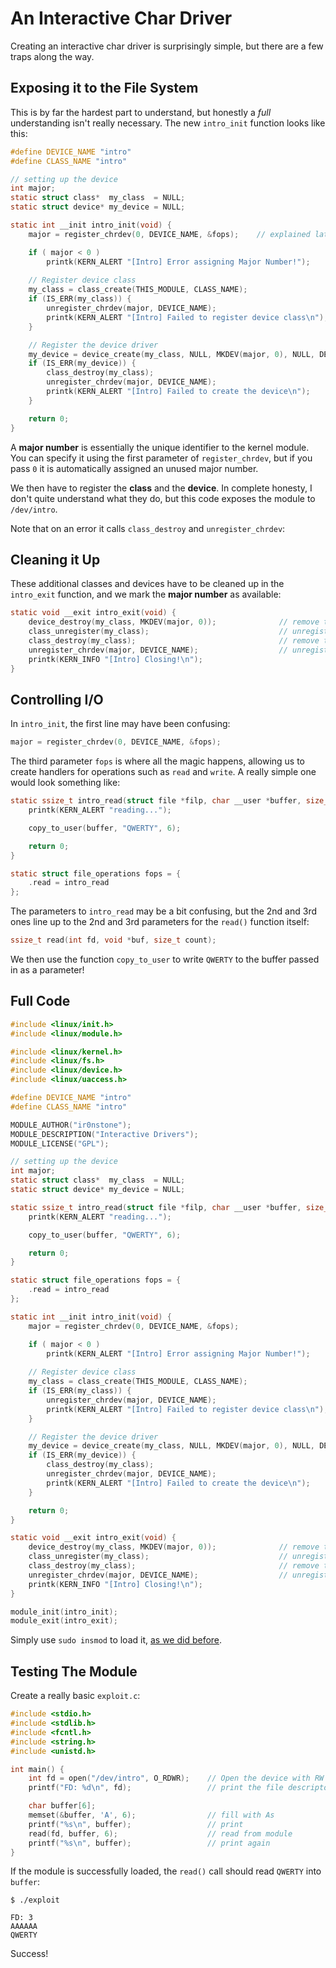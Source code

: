 # An Interactive Char Driver

Creating an interactive char driver is surprisingly simple, but there are a few traps along the way.

## Exposing it to the File System

This is by far the hardest part to understand, but honestly a _full_ understanding isn't really necessary. The new `intro_init` function looks like this:

```c
#define DEVICE_NAME "intro"
#define CLASS_NAME "intro"

// setting up the device
int major;
static struct class*  my_class  = NULL;
static struct device* my_device = NULL;

static int __init intro_init(void) {
    major = register_chrdev(0, DEVICE_NAME, &fops);    // explained later

    if ( major < 0 )
        printk(KERN_ALERT "[Intro] Error assigning Major Number!");
    
    // Register device class
    my_class = class_create(THIS_MODULE, CLASS_NAME);
    if (IS_ERR(my_class)) {
        unregister_chrdev(major, DEVICE_NAME);
        printk(KERN_ALERT "[Intro] Failed to register device class\n");
    }

    // Register the device driver
    my_device = device_create(my_class, NULL, MKDEV(major, 0), NULL, DEVICE_NAME);
    if (IS_ERR(my_device)) {
        class_destroy(my_class);
        unregister_chrdev(major, DEVICE_NAME);
        printk(KERN_ALERT "[Intro] Failed to create the device\n");
    }

    return 0;
}
```

A **major number** is essentially the unique identifier to the kernel module. You can specify it using the first parameter of `register_chrdev`, but if you pass `0` it is automatically assigned an unused major number.

We then have to register the **class** and the **device**. In complete honesty, I don't quite understand what they do, but this code exposes the module to `/dev/intro`.

Note that on an error it calls `class_destroy` and `unregister_chrdev`:

## Cleaning it Up

These additional classes and devices have to be cleaned up in the `intro_exit` function, and we mark the **major number** as available:

```c
static void __exit intro_exit(void) {
    device_destroy(my_class, MKDEV(major, 0));              // remove the device
    class_unregister(my_class);                             // unregister the device class
    class_destroy(my_class);                                // remove the device class
    unregister_chrdev(major, DEVICE_NAME);                  // unregister the major number
    printk(KERN_INFO "[Intro] Closing!\n");
}
```

## Controlling I/O

In `intro_init`, the first line may have been confusing:

```c
major = register_chrdev(0, DEVICE_NAME, &fops);
```

The third parameter `fops` is where all the magic happens, allowing us to create handlers for operations such as `read` and `write`. A really simple one would look something like:

```c
static ssize_t intro_read(struct file *filp, char __user *buffer, size_t len, loff_t *off) {
    printk(KERN_ALERT "reading...");

    copy_to_user(buffer, "QWERTY", 6);

    return 0;
}

static struct file_operations fops = {
    .read = intro_read
};
```

The parameters to `intro_read` may be a bit confusing, but the 2nd and 3rd ones line up to the 2nd and 3rd parameters for the `read()` function itself:

```c
ssize_t read(int fd, void *buf, size_t count);
```

We then use the function `copy_to_user` to write `QWERTY` to the buffer passed in as a parameter!

## Full Code

```c
#include <linux/init.h>
#include <linux/module.h>

#include <linux/kernel.h>
#include <linux/fs.h>
#include <linux/device.h>
#include <linux/uaccess.h>

#define DEVICE_NAME "intro"
#define CLASS_NAME "intro"

MODULE_AUTHOR("ir0nstone");
MODULE_DESCRIPTION("Interactive Drivers");
MODULE_LICENSE("GPL");

// setting up the device
int major;
static struct class*  my_class  = NULL;
static struct device* my_device = NULL;

static ssize_t intro_read(struct file *filp, char __user *buffer, size_t len, loff_t *off) {
    printk(KERN_ALERT "reading...");

    copy_to_user(buffer, "QWERTY", 6);

    return 0;
}

static struct file_operations fops = {
    .read = intro_read
};

static int __init intro_init(void) {
    major = register_chrdev(0, DEVICE_NAME, &fops);

    if ( major < 0 )
        printk(KERN_ALERT "[Intro] Error assigning Major Number!");
    
    // Register device class
    my_class = class_create(THIS_MODULE, CLASS_NAME);
    if (IS_ERR(my_class)) {
        unregister_chrdev(major, DEVICE_NAME);
        printk(KERN_ALERT "[Intro] Failed to register device class\n");
    }

    // Register the device driver
    my_device = device_create(my_class, NULL, MKDEV(major, 0), NULL, DEVICE_NAME);
    if (IS_ERR(my_device)) {
        class_destroy(my_class);
        unregister_chrdev(major, DEVICE_NAME);
        printk(KERN_ALERT "[Intro] Failed to create the device\n");
    }

    return 0;
}

static void __exit intro_exit(void) {
    device_destroy(my_class, MKDEV(major, 0));              // remove the device
    class_unregister(my_class);                             // unregister the device class
    class_destroy(my_class);                                // remove the device class
    unregister_chrdev(major, DEVICE_NAME);                  // unregister the major number
    printk(KERN_INFO "[Intro] Closing!\n");
}

module_init(intro_init);
module_exit(intro_exit);

```

Simply use `sudo insmod` to load it, [as we did before](writing-a-char-module.md#using-the-kernel-module).

## Testing The Module

Create a really basic `exploit.c`:

```c
#include <stdio.h>
#include <stdlib.h>
#include <fcntl.h>
#include <string.h>
#include <unistd.h>

int main() {
    int fd = open("/dev/intro", O_RDWR);    // Open the device with RW access
    printf("FD: %d\n", fd);                 // print the file descriptor

    char buffer[6];
    memset(&buffer, 'A', 6);                // fill with As
    printf("%s\n", buffer);                 // print
    read(fd, buffer, 6);                    // read from module
    printf("%s\n", buffer);                 // print again
}
```

If the module is successfully loaded, the `read()` call should read `QWERTY` into `buffer`:

```text
$ ./exploit

FD: 3
AAAAAA
QWERTY
```

Success!

